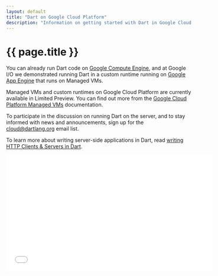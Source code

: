 ```yaml
---
layout: default
title: "Dart on Google Cloud Platform"
description: "Information on getting started with Dart in Google Cloud Platform using Google Compute Engine, Google Cloud Datastore, and Google App Engine."
---
```


# {{ page.title }}

You can already run Dart code on 
[Google Compute Engine](https://cloud.google.com/products/compute-engine/),
and at Google I/O we demonstrated running Dart in a custom runtime running on
[Google App Engine](https://developers.google.com/appengine/)
that runs on Managed VMs.

Managed VMs and custom runtimes on Google Cloud Platform are
currently available in Limited Preview.
You can find out more from the
[Google Cloud Platform Managed VMs](https://developers.google.com/cloud/managed-vms)
documentation.

To participate in the discussion on running Dart on the server,
and to stay informed with news and announcements,
sign up for the
[cloud@dartlang.org](https://groups.google.com/a/dartlang.org/forum/?fromgroups#!forum/cloud)
email list.

To learn more about writing server-side applications in Dart,
read [writing HTTP Clients & Servers in Dart](/docs/tutorials/httpserver/).

<iframe style="display:block;margin: 0 auto;" width="560" height="315" src="//www.youtube.com/embed/UqolCJsvD_g" frameborder="0" allowfullscreen></iframe>
